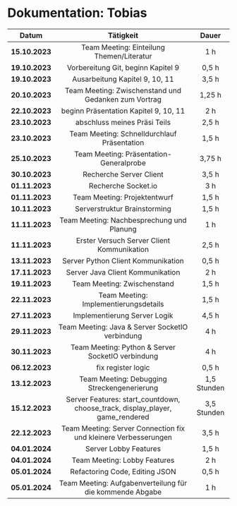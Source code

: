 # Dokumentation: Tobias

|     Datum      |                                   Tätigkeit                                   |    Dauer    |
|:--------------:|:-----------------------------------------------------------------------------:|:-----------:|
| **15.10.2023** |                   Team Meeting: Einteilung Themen/Literatur                   |     1 h     |
| **19.10.2023** |                      Vorbereitung Git, beginn Kapitel 9                       |    0,5 h    | 
| **19.10.2023** |                        Ausarbeitung Kapitel 9, 10, 11                         |    3,5 h    |
| **20.10.2023** |             Team Meeting: Zwischenstand und Gedanken zum Vortrag              |   1,25 h    |
| **22.10.2023** |                     beginn Präsentation Kapitel 9, 10, 11                     |     2 h     |
| **23.10.2023** |                         abschluss meines Präsi Teils                          |    2,5 h    | 
| **23.10.2023** |                  Team Meeting: Schnelldurchlauf Präsentation                  |    1,5 h    | 
| **25.10.2023** |                    Team Meeting: Präsentation-Generalprobe                    |   3,75 h    | 
| **30.10.2023** |                            Recherche Server Client                            |    3,5 h    |
| **01.11.2023** |                              Recherche Socket.io                              |     3 h     |
| **01.11.2023** |                         Team Meeting: Projektentwurf                          |    1,5 h    |
| **10.11.2023** |                         Serverstruktur Brainstorming                          |    1,5 h    |
| **11.11.2023** |                   Team Meeting: Nachbesprechung und Planung                   |     1 h     |
| **11.11.2023** |                  Erster Versuch Server Client Kommunikation                   |    2,5 h    |
| **13.11.2023** |                      Server Python Client Kommunikation                       |    0,5 h    |
| **17.11.2023** |                       Server Java Client Kommunikation                        |     2 h     |
| **19.11.2023** |                          Team Meeting: Zwischenstand                          |    1,5 h    |
| **22.11.2023** |                     Team Meeting: Implementierungsdetails                     |    1,5 h    |
| **27.11.2023** |                         Implementierung Server Logik                          |    4,5 h    |
| **29.11.2023** |                Team Meeting: Java & Server SocketIO verbindung                |     4 h     |
| **30.11.2023** |               Team Meeting: Python & Server SocketIO verbindung               |     4 h     |
| **06.12.2023** |                              fix register logic                               |    0,5 h    |
| **13.12.2023** |                  Team Meeting: Debugging Streckengenerierung                  | 1,5 Stunden |
| **15.12.2023** | Server Features: start_countdown, choose_track, display_player, game_rendered | 3,5 Stunden |
| **22.12.2023** |        Team Meeting: Server Connection fix und kleinere Verbesserungen        |    3,5 h    |
| **04.01.2024** |                             Server Lobby Features                             |    1,5 h    |
| **04.01.2024** |                         Team Meeting: Lobby Features                          |     2 h     |
| **05.01.2024** |                        Refactoring Code, Editing JSON                         |    0,5 h    |
| **05.01.2024** |           Team Meeting: Aufgabenverteilung für die kommende Abgabe            |     1 h     |
